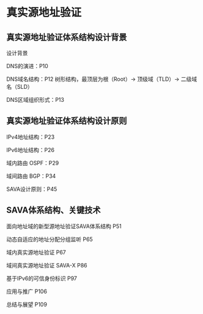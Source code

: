 # 真实源地址验证

## 真实源地址验证体系结构设计背景

设计背景

DNS的演进：P10

DNS域名结构：P12
树形结构，最顶层为根（Root）-> 顶级域（TLD）-> 二级域名（SLD）

DNS区域组织形式：P13



## 真实源地址验证体系结构设计原则

IPv4地址结构：P23

IPv6地址结构：P26

域内路由 OSPF：P29

域间路由 BGP：P34

SAVA设计原则：P45

## SAVA体系结构、关键技术

面向地址域的新型源地址验证SAVA体系结构 P51

动态自适应的地址分配分组监听 P65

域内真实源地址验证 P67

域间真实源地址验证 SAVA-X P86

基于IPv6的可信身份标识 P97

应用与推广 P106

总结与展望 P109
